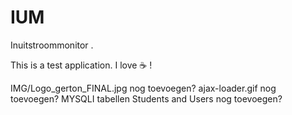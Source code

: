 IUM
===

Inuitstroommonitor .

This is a test application. I love :coffee: ! 

IMG/Logo_gerton_FINAL.jpg nog toevoegen?
ajax-loader.gif nog toevoegen?
MYSQLI tabellen Students and Users nog toevoegen?
